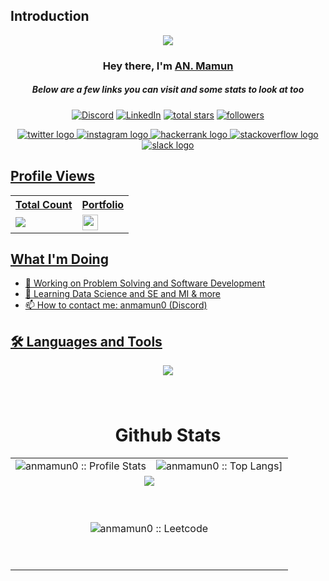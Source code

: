 ## Introduction
<p align="center">
<img src="https://readme-typing-svg.demolab.com/?lines= Im%20Addicted%20to%20Competitive%20Programming;Developer%20of%20Python%20Django;3+%2B%20years%20of%20coding%20experience&font=Fira%20Code&center=true&width=700&height=45&color=fff53a&vCenter=true&pause=1000&size=25" /></a>
</p>


</p>

<h3 align="center">Hey there, I'm <a href="https://github.com/anmamun0">AN. Mamun</a></h3>
<h5 align="center">Below are a few links you can visit and some stats to look at too</h5>

<p align="center">
  <a href="https://discord.gg/HACk#4796" target="_blank" ><img alt="Discord" title="Discord" src="https://img.shields.io/badge/-Discord-7289DA?style=for-the-badge&logo=discord&logoColor=white"/></a>
  <a href="https://www.linkedin.com/in/anmamun0" target="_blank"><img alt="LinkedIn" title="LinkedIn" src="https://img.shields.io/badge/-LinkedIn-0077B5?style=for-the-badge&logo=linkedin&logoColor=white"/></a>
<a href="https://github.com/anmamun0?tab=repositories&sort=stargazers">
    <img alt="total stars" title="Total stars on GitHub" src="https://custom-icon-badges.demolab.com/github/stars/Thinkright20?color=B8B92B&style=for-the-badge&labelColor=959532&logo=star"/></a>
<a href="https://github.com/anmamun0"><img alt="followers" title="Follow me on Github" src="https://img.shields.io/github/followers/thinkright20?color=236ad3&style=for-the-badge&logo=github&label=Follow"/></a>
 </p>
 
 <p>
<div align="center">
  </a>
  <a href="https://www.twitter.com/anmamun0/" target="_blank">
    <img src="https://img.shields.io/static/v1?message=Twitter&logo=twitter&label=&color=1DA1F2&logoColor=white&labelColor=&style=for-the-badge"alt="twitter logo"  />
  </a>
  <a href="https://www.instagram.com/anmamun0/" target="_blank">
    <img src="https://img.shields.io/static/v1?message=Instagram&logo=instagram&label=&color=E4405F&logoColor=white&labelColor=&style=for-the-badge" alt="instagram logo"  />
  </a>
  <a href="https://www.hackerrank.com/anmamun0/" target="_blank">
    <img src="https://img.shields.io/static/v1?message=HackerRank&logo=hackerrank&label=&color=2EC866&logoColor=white&labelColor=&style=for-the-badge"  alt="hackerrank logo"  />
  </a>
 
  <a href="https://stackoverflow.com/users/23257459/anmamun0" target="_blank">
  <img src="https://img.shields.io/static/v1?message=Stackoverflow&logo=stackoverflow&label=&color=FE7A16&logoColor=white&labelColor=&style=for-the-badge"  alt="stackoverflow logo"  />
  </a>
  <a href="https://codeforces.com/profile/anmamun0" target="_blank">
    <img src="https://img.shields.io/static/v1?message=Slack&logo=slack&label=codeforce&color=4A154B&logoColor=white&labelColor=&style=for-the-badge" alt="slack logo"  />
</div>
   
 </p>
 
## Profile Views 

  <table>
    <tr>
      <!-- <th>Profile Views</th> -->
      <th>Total Count</th>
      <th>Portfolio</th>
    </tr>
    <tr>
      <!-- Profile Views -->
      <td>
         <a href="https://github.com/anmamun0"> <img src="https://komarev.com/ghpvc/?username=anmamun0&style=for-the-badge&color=brightgreen"> </a>
      </td>
      <td> 
        <div align="left">
            <a href="https://anmamun0.netlify.app/" target="_blank">
              <img src="https://img.shields.io/static/v1?message=Portfolio&logo=codepen&label=&color=0080FE&logoColor=white&labelColor=&style=plastic" height="25" alt="codepen logo"  />
            </a>
        </div>
      </td>
    </tr>
  </table>

<!-- Sponsor
   <a href="https://github.com/sponsors/Thinkright20"><img alt="sponsors" title="All Sponsors" src="https://img.shields.io/badge/-All Sponsors-FD9494?style=for-the-badge&logo=GitHub&logoColor=black"/></a>
-->
## What I'm Doing

- 🔭 Working on Problem Solving and Software Development
- 🌱 Learning Data Science and SE and MI & more
- 📫 How to contact me: anmamun0 (Discord)

## 🛠 Languages and Tools
<p align="center"> 
  <a href="https://github.com/anmamun0">
    <img src="https://skillicons.dev/icons?i=c,cpp,python,java,mysql,linux,git,mongodb,vscode,github,css,html,bots"> 
  </a> 
</p>




###
<br/>
<p align="center">
<table align="center">
  <h1 align="center">Github Stats</h1>
  <tr>
    <td colspan="1"><img alt="anmamun0 :: Profile Stats"
        src="https://github-readme-stats.vercel.app/api?username=anmamun0&theme=blue-green&amp;show_icons=true&amp;count_private=true&amp;hide_border=true" /> 
    </td>
    <td colspan="2"><img alt="anmamun0 :: Top Langs]"
        src="https://github-readme-stats.vercel.app/api/top-langs/?username=anmamun0&langs_count=14&theme=blue-green&layout=compact&hide=html"> 
    </td>
  </tr>
  <tr>
    <td colspan="3" align="center"><img align="center"
        src="https://github-readme-streak-stats.herokuapp.com?user=anmamun0&theme=blue-green&hide_border=true"><p><br></p>
  </tr> 
   <td colspan="2" align="center" ><img alt="anmamun0 :: Leetcode" align="center"
        src="https://leetcard.jacoblin.cool/anmamun0?username=anmamun0&langs_count=14&theme=blue-green&layout=compact&hide=html" > <p><br></p>
  </tr>
</table>
</p> 

<!--src="https://leetcard.jacoblin.cool/anmamun0?theme=dark&font=Delius" width="300"> --!>
